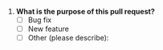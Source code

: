 1. **What is the purpose of this pull request?**
   - [ ] Bug fix
   - [ ] New feature
   - [ ] Other (please describe):